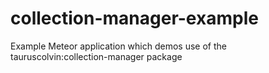 # collection-manager-example
Example Meteor application which demos use of the tauruscolvin:collection-manager package
